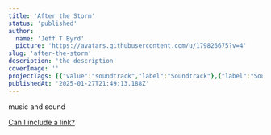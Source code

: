 ```yaml
---
title: 'After the Storm'
status: 'published'
author:
  name: 'Jeff T Byrd'
  picture: 'https://avatars.githubusercontent.com/u/179826675?v=4'
slug: 'after-the-storm'
description: 'the description'
coverImage: ''
projectTags: [{"value":"soundtrack","label":"Soundtrack"},{"label":"Sound Design","value":"soundDesign"}]
publishedAt: '2025-01-27T21:49:13.188Z'
---
```


music and sound

[Can I include a link?](budokanboys.club)
